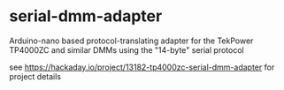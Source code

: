# serial-dmm-adapter
Arduino-nano based protocol-translating adapter for the TekPower TP4000ZC and similar DMMs using the "14-byte" serial protocol

see https://hackaday.io/project/13182-tp4000zc-serial-dmm-adapter for project details
